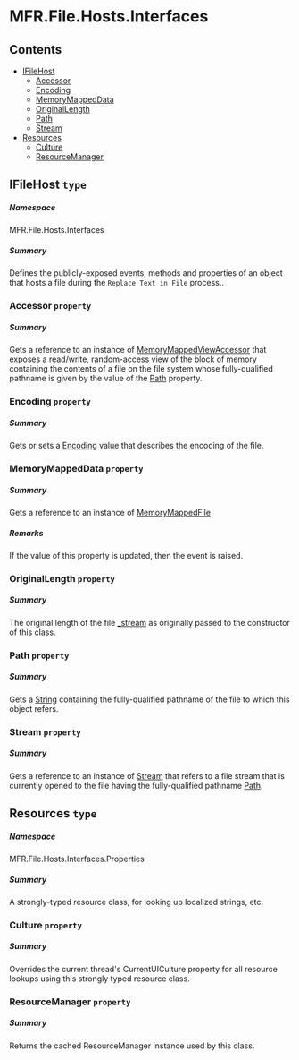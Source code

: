 <a name='assembly'></a>
# MFR.File.Hosts.Interfaces

## Contents

- [IFileHost](#T-MFR-File-Hosts-Interfaces-IFileHost 'MFR.File.Hosts.Interfaces.IFileHost')
  - [Accessor](#P-MFR-File-Hosts-Interfaces-IFileHost-Accessor 'MFR.File.Hosts.Interfaces.IFileHost.Accessor')
  - [Encoding](#P-MFR-File-Hosts-Interfaces-IFileHost-Encoding 'MFR.File.Hosts.Interfaces.IFileHost.Encoding')
  - [MemoryMappedData](#P-MFR-File-Hosts-Interfaces-IFileHost-MemoryMappedData 'MFR.File.Hosts.Interfaces.IFileHost.MemoryMappedData')
  - [OriginalLength](#P-MFR-File-Hosts-Interfaces-IFileHost-OriginalLength 'MFR.File.Hosts.Interfaces.IFileHost.OriginalLength')
  - [Path](#P-MFR-File-Hosts-Interfaces-IFileHost-Path 'MFR.File.Hosts.Interfaces.IFileHost.Path')
  - [Stream](#P-MFR-File-Hosts-Interfaces-IFileHost-Stream 'MFR.File.Hosts.Interfaces.IFileHost.Stream')
- [Resources](#T-MFR-File-Hosts-Interfaces-Properties-Resources 'MFR.File.Hosts.Interfaces.Properties.Resources')
  - [Culture](#P-MFR-File-Hosts-Interfaces-Properties-Resources-Culture 'MFR.File.Hosts.Interfaces.Properties.Resources.Culture')
  - [ResourceManager](#P-MFR-File-Hosts-Interfaces-Properties-Resources-ResourceManager 'MFR.File.Hosts.Interfaces.Properties.Resources.ResourceManager')

<a name='T-MFR-File-Hosts-Interfaces-IFileHost'></a>
## IFileHost `type`

##### Namespace

MFR.File.Hosts.Interfaces

##### Summary

Defines the publicly-exposed events, methods and properties of an object that
hosts a file during the `Replace Text in File` process..

<a name='P-MFR-File-Hosts-Interfaces-IFileHost-Accessor'></a>
### Accessor `property`

##### Summary

Gets a reference to an instance of
[MemoryMappedViewAccessor](http://msdn.microsoft.com/query/dev14.query?appId=Dev14IDEF1&l=EN-US&k=k:System.IO.MemoryMappedFiles.MemoryMappedViewAccessor 'System.IO.MemoryMappedFiles.MemoryMappedViewAccessor') that
exposes a read/write, random-access view of the block of memory containing the
contents of a file on the file system whose fully-qualified pathname is given
by the value of the [Path](#P-MFR-File-Hosts-FileHost-Path 'MFR.File.Hosts.FileHost.Path') property.

<a name='P-MFR-File-Hosts-Interfaces-IFileHost-Encoding'></a>
### Encoding `property`

##### Summary

Gets or sets a [Encoding](http://msdn.microsoft.com/query/dev14.query?appId=Dev14IDEF1&l=EN-US&k=k:System.Text.Encoding 'System.Text.Encoding') value that describes the encoding of the file.

<a name='P-MFR-File-Hosts-Interfaces-IFileHost-MemoryMappedData'></a>
### MemoryMappedData `property`

##### Summary

Gets a reference to an instance of
[MemoryMappedFile](http://msdn.microsoft.com/query/dev14.query?appId=Dev14IDEF1&l=EN-US&k=k:System.IO.MemoryMappedFiles.MemoryMappedFile 'System.IO.MemoryMappedFiles.MemoryMappedFile')

##### Remarks

If the value of this property is updated, then the
[](#E-MFR-File-Hosts-FileHost-MemoryMappedDataChanged 'MFR.File.Hosts.FileHost.MemoryMappedDataChanged') event is
raised.

<a name='P-MFR-File-Hosts-Interfaces-IFileHost-OriginalLength'></a>
### OriginalLength `property`

##### Summary

The original length of the file
[_stream](#F-MFR-File-Hosts-FileHost-_stream 'MFR.File.Hosts.FileHost._stream') as originally passed to the
constructor of this class.

<a name='P-MFR-File-Hosts-Interfaces-IFileHost-Path'></a>
### Path `property`

##### Summary

Gets a [String](http://msdn.microsoft.com/query/dev14.query?appId=Dev14IDEF1&l=EN-US&k=k:System.String 'System.String') containing the fully-qualified pathname
of the file to which this object refers.

<a name='P-MFR-File-Hosts-Interfaces-IFileHost-Stream'></a>
### Stream `property`

##### Summary

Gets a reference to an instance of [Stream](http://msdn.microsoft.com/query/dev14.query?appId=Dev14IDEF1&l=EN-US&k=k:System.IO.Stream 'System.IO.Stream') that
refers to a file stream that is currently opened to the file having the
fully-qualified pathname [Path](#P-MFR-File-Hosts-FileHost-Path 'MFR.File.Hosts.FileHost.Path').

<a name='T-MFR-File-Hosts-Interfaces-Properties-Resources'></a>
## Resources `type`

##### Namespace

MFR.File.Hosts.Interfaces.Properties

##### Summary

A strongly-typed resource class, for looking up localized strings, etc.

<a name='P-MFR-File-Hosts-Interfaces-Properties-Resources-Culture'></a>
### Culture `property`

##### Summary

Overrides the current thread's CurrentUICulture property for all
  resource lookups using this strongly typed resource class.

<a name='P-MFR-File-Hosts-Interfaces-Properties-Resources-ResourceManager'></a>
### ResourceManager `property`

##### Summary

Returns the cached ResourceManager instance used by this class.
